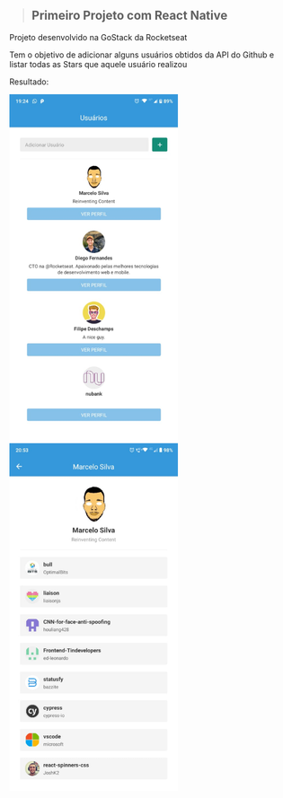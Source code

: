 > ## Primeiro Projeto com React Native

Projeto desenvolvido na GoStack da Rocketseat

Tem o objetivo de adicionar alguns usuários obtidos da API do Github e listar todas as Stars que aquele usuário realizou

Resultado:

<img src='1.jpeg' width='300'>
<img src='2.jpeg'width='300'>